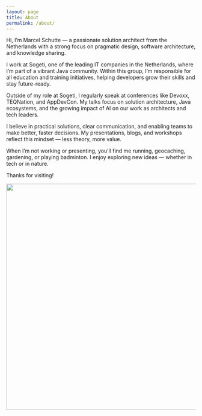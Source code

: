 ```yaml
---
layout: page
title: About
permalink: /about/
---
```


Hi, I’m Marcel Schutte — a passionate solution architect from the Netherlands with a strong focus on pragmatic design, software architecture, and knowledge sharing.

I work at Sogeti, one of the leading IT companies in the Netherlands, where I’m part of a vibrant Java community. Within this group, I’m responsible for all education and training initiatives, helping developers grow their skills and stay future-ready.

Outside of my role at Sogeti, I regularly speak at conferences like Devoxx, TEQNation, and AppDevCon. My talks focus on solution architecture, Java ecosystems, and the growing impact of AI on our work as architects and tech leaders.

I believe in practical solutions, clear communication, and enabling teams to make better, faster decisions. My presentations, blogs, and workshops reflect this mindset — less theory, more value.

When I’m not working or presenting, you’ll find me running, geocaching, gardening, or playing badminton. I enjoy exploring new ideas — whether in tech or in nature.

Thanks for visiting!


<img src="{{ site.baseurl }}/images/me.jpg" style="width: 600px;"/>


